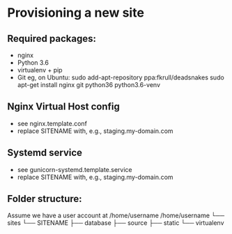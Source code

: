 Provisioning a new site
=======================
## Required packages:
* nginx
* Python 3.6
* virtualenv + pip
* Git
eg, on Ubuntu:
 sudo add-apt-repository ppa:fkrull/deadsnakes
 sudo apt-get install nginx git python36 python3.6-venv
## Nginx Virtual Host config
* see nginx.template.conf
* replace SITENAME with, e.g., staging.my-domain.com
## Systemd service
* see gunicorn-systemd.template.service
* replace SITENAME with, e.g., staging.my-domain.com
## Folder structure:
Assume we have a user account at /home/username
/home/username
└── sites
 └── SITENAME
 ├── database
 ├── source
 ├── static
 └── virtualenv
